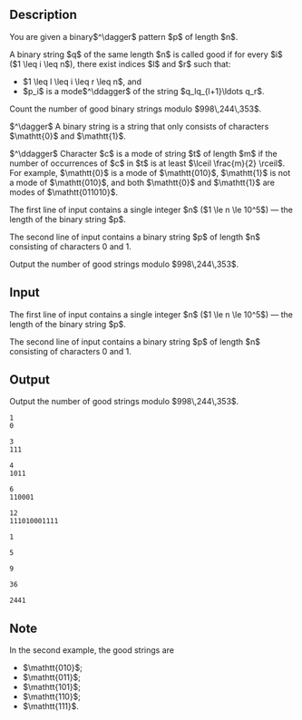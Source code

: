 ## Description

<div><p>You are given a binary$^\dagger$ pattern $p$ of length $n$.</p><p>A binary string $q$ of the same length $n$ is called <span class="tex-font-style-bf">good</span> if for every $i$ ($1 \leq i \leq n$), there exist indices $l$ and $r$ such that: </p><ul> <li> $1 \leq l \leq i \leq r \leq n$, and </li><li> $p_i$ is a mode$^\ddagger$ of the string $q_lq_{l+1}\ldots q_r$. </li></ul><p>Count the number of good binary strings modulo $998\,244\,353$.</p><p>$^\dagger$ A binary string is a string that only consists of characters $\mathtt{0}$ and $\mathtt{1}$.</p><p>$^\ddagger$ Character $c$ is a mode of string $t$ of length $m$ if the number of occurrences of $c$ in $t$ is at least $\lceil \frac{m}{2} \rceil$. For example, $\mathtt{0}$ is a mode of $\mathtt{010}$, $\mathtt{1}$ is not a mode of $\mathtt{010}$, and both $\mathtt{0}$ and $\mathtt{1}$ are modes of $\mathtt{011010}$.</p></div><div class="input-specification"><p>The first line of input contains a single integer $n$ ($1 \le n \le 10^5$)&nbsp;— the length of the binary string $p$.</p><p>The second line of input contains a binary string $p$ of length $n$ consisting of characters <span class="tex-font-style-tt">0</span> and <span class="tex-font-style-tt">1</span>.</p></div><div class="output-specification"><p>Output the number of good strings modulo $998\,244\,353$.</p></div>

## Input

<p>The first line of input contains a single integer $n$ ($1 \le n \le 10^5$)&nbsp;— the length of the binary string $p$.</p><p>The second line of input contains a binary string $p$ of length $n$ consisting of characters <span class="tex-font-style-tt">0</span> and <span class="tex-font-style-tt">1</span>.</p>

## Output

<p>Output the number of good strings modulo $998\,244\,353$.</p>





```input1|
1
0
```




```input2|
3
111
```




```input3|
4
1011
```




```input4|
6
110001
```




```input5|
12
111010001111
```




```output1
1
```




```output2
5
```




```output3
9
```




```output4
36
```




```output5
2441
```



## Note

<p>In the second example, the good strings are </p><ul> <li> $\mathtt{010}$; </li><li> $\mathtt{011}$; </li><li> $\mathtt{101}$; </li><li> $\mathtt{110}$; </li><li> $\mathtt{111}$. </li></ul>
